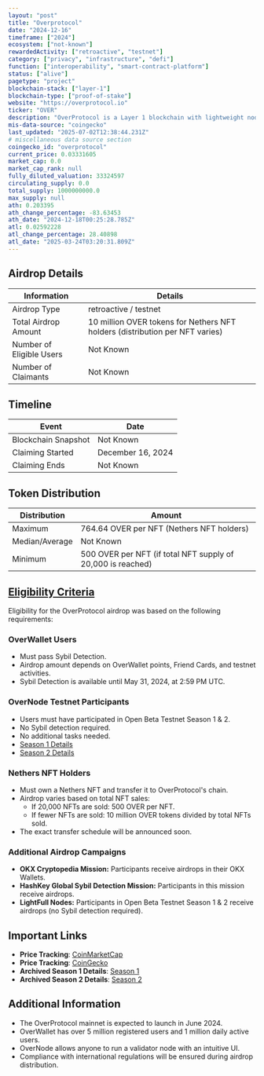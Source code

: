 ```yaml
---
layout: "post"
title: "Overprotocol"
date: "2024-12-16"
timeframe: ["2024"]
ecosystem: ["not-known"]
rewardedActivity: ["retroactive", "testnet"]
category: ["privacy", "infrastructure", "defi"]
function: ["interoperability", "smart-contract-platform"]
status: ["alive"]
pagetype: "project"
blockchain-stack: ["layer-1"]
blockchain-type: ["proof-of-stake"]
website: "https://overprotocol.io"
ticker: "OVER"
description: "OverProtocol is a Layer 1 blockchain with lightweight nodes, allowing individuals to run validators on personal computers. It aims to create a decentralized, community-driven network."
mis-data-source: "coingecko"
last_updated: "2025-07-02T12:38:44.231Z"
# miscellaneous data source section
coingecko_id: "overprotocol"
current_price: 0.03331605
market_cap: 0.0
market_cap_rank: null
fully_diluted_valuation: 33324597
circulating_supply: 0.0
total_supply: 1000000000.0
max_supply: null
ath: 0.203395
ath_change_percentage: -83.63453
ath_date: "2024-12-18T00:25:28.785Z"
atl: 0.02592228
atl_change_percentage: 28.40898
atl_date: "2025-03-24T03:20:31.809Z"
---
```


## Airdrop Details

| Information              | Details                                                                      |
| ------------------------ | ---------------------------------------------------------------------------- |
| Airdrop Type             | retroactive / testnet                                                        |
| Total Airdrop Amount     | 10 million OVER tokens for Nethers NFT holders (distribution per NFT varies) |
| Number of Eligible Users | Not Known                                                                    |
| Number of Claimants      | Not Known                                                                    |

## Timeline

| Event               | Date              |
| ------------------- | ----------------- |
| Blockchain Snapshot | Not Known         |
| Claiming Started    | December 16, 2024 |
| Claiming Ends       | Not Known         |

## Token Distribution

| Distribution   | Amount                                                      |
| -------------- | ----------------------------------------------------------- |
| Maximum        | 764.64 OVER per NFT (Nethers NFT holders)                   |
| Median/Average | Not Known                                                   |
| Minimum        | 500 OVER per NFT (if total NFT supply of 20,000 is reached) |

## [Eligibility Criteria](https://medium.com/overprotocol/overprotocol-who-is-eligible-for-airdrop-2-63a754909e50)

Eligibility for the OverProtocol airdrop was based on the following requirements:

### OverWallet Users
- Must pass Sybil Detection.
- Airdrop amount depends on OverWallet points, Friend Cards, and testnet activities.
- Sybil Detection is available until May 31, 2024, at 2:59 PM UTC.

### OverNode Testnet Participants
- Users must have participated in Open Beta Testnet Season 1 & 2.
- No Sybil detection required.
- No additional tasks needed.
- [Season 1 Details](https://web.archive.org/web/20240525195312/https://medium.com/overprotocol/overprotocol-who-is-eligible-for-the-airdrop-1dfaa5d3460c)
- [Season 2 Details](https://web.archive.org/web/20240817231852/https://medium.com/overprotocol/overprotocol-who-is-eligible-for-airdrop-2-63a754909e50)

### Nethers NFT Holders
- Must own a Nethers NFT and transfer it to OverProtocol's chain.
- Airdrop varies based on total NFT sales:
  - If 20,000 NFTs are sold: 500 OVER per NFT.
  - If fewer NFTs are sold: 10 million OVER tokens divided by total NFTs sold.
- The exact transfer schedule will be announced soon.

### Additional Airdrop Campaigns
- **OKX Cryptopedia Mission:** Participants receive airdrops in their OKX Wallets.
- **HashKey Global Sybil Detection Mission:** Participants in this mission receive airdrops.
- **LightFull Nodes:** Participants in Open Beta Testnet Season 1 & 2 receive airdrops (no Sybil detection required).

## Important Links

- **Price Tracking**: [CoinMarketCap](https://coinmarketcap.com/currencies/overprotocol)
- **Price Tracking**: [CoinGecko](https://www.coingecko.com/en/coins/overprotocol)
- **Archived Season 1 Details**: [Season 1](https://web.archive.org/web/20240525195312/https://medium.com/overprotocol/overprotocol-who-is-eligible-for-the-airdrop-1dfaa5d3460c)
- **Archived Season 2 Details**: [Season 2](https://web.archive.org/web/20240817231852/https://medium.com/overprotocol/overprotocol-who-is-eligible-for-airdrop-2-63a754909e50)

## Additional Information

- The OverProtocol mainnet is expected to launch in June 2024.
- OverWallet has over 5 million registered users and 1 million daily active users.
- OverNode allows anyone to run a validator node with an intuitive UI.
- Compliance with international regulations will be ensured during airdrop distribution.